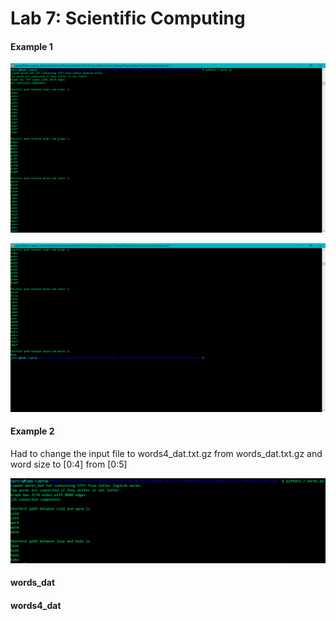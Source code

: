 # Lab 7: Scientific Computing

#### Example 1

![ex1.1](ex1.PNG)

![ex1.2](ex1_2.PNG)

#### Example 2
Had to change the input file to words4_dat.txt.gz from words_dat.txt.gz and word size to [0:4] from [0:5]

![ex2](ex2.PNG)

#### words_dat

#### words4_dat
